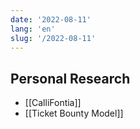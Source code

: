 ```yaml
---
date: '2022-08-11'
lang: 'en'
slug: '/2022-08-11'
---
```


## Personal Research

- [[CalliFontia]]
- [[Ticket Bounty Model]]
